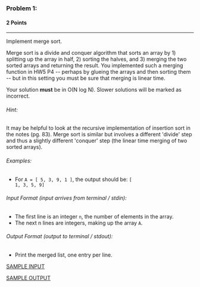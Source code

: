 ### Problem 1:
#### 2 Points

---
Implement merge sort.

Merge sort is a divide and conquer algorithm that sorts an array by 1) splitting up the array in half, 2) sorting the halves, and 3) merging the two sorted arrays and returning the result. You implemented such a merging function in HW5 P4 -- perhaps by glueing the arrays and then sorting them -- but in this setting you must be sure that merging is linear time. 

Your solution **must** be in O(N log N). Slower solutions will be marked as incorrect.

###### Hint:

It may be helpful to look at the recursive implementation of insertion sort in the notes (pg. 83). Merge sort is similar but involves a different 'divide' step and thus a slightly different 'conquer' step (the linear time merging of two sorted arrays). 

###### Examples:
- For <code>A = [ 5, 3, 9, 1 ]</code>, the output should be:
<code>[ 1, 3, 5, 9]</code>

###### Input Format (input arrives from terminal / stdin):

- The first line is an integer <code>n</code>, the number of elements in the array.
- The next n lines are integers, making up the array <code>A</code>.

###### Output Format (output to terminal / stdout):

- Print the merged list, one entry per line.

[SAMPLE INPUT](input.txt)

[SAMPLE OUTPUT](output.txt)
